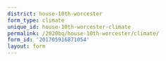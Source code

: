 ```yaml
---
district: house-10th-worcester
form_type: climate
unique_id: house-10th-worcester-climate
permalink: /2020bq/house-10th-worcester/climate/
form_id: '201705916871054'
layout: form
---
```

